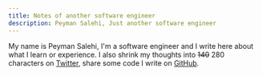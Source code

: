 ```yaml
---
title: Notes of another software engineer
description: Peyman Salehi, Just another software engineer
---
```


My name is Peyman Salehi, I'm a software engineer and I write here about 
what I learn or experience. I also shrink my thoughts into ~~140~~ 280 
characters on [Twitter](https://twitter.com/_peymanslh), share some code 
I write on [GitHub](https://github.com/peymanslh).
